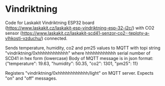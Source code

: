 # Vindriktning

Code for Laskakit Vindriktning ESP32 board (https://www.laskakit.cz/laskakit-esp-vindriktning-esp-32-i2c/) with CO2 sensor (https://www.laskakit.cz/laskakit-scd41-senzor-co2--teploty-a-vlhkosti-vzduchu/) connected.

Sends temperature, humidity, co2 and pm25 values to MQTT with topi string "vindriktning/0xhhhhhhhhhhhh" where hhhhhhhhhhhh serial number of SCD41 in hex form (lowercase)
Body of MQTT message is in json format: {"temperature": 19.63, "humidity": 50.35, "co2": 1301, "pm25": 11}

Registers "vindriktning/0xhhhhhhhhhhhh/light" on MQTT server. Expects "on" and "off" messages.


